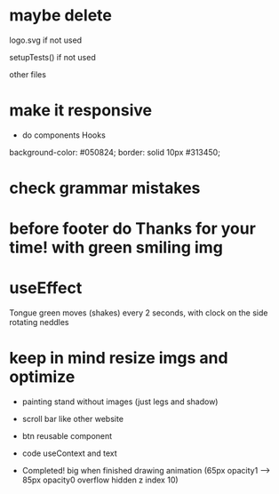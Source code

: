 # maybe delete

logo.svg if not used

setupTests() if not used

other files

# make it responsive

- do components Hooks

background-color: #050824;
border: solid 10px #313450;

# check grammar mistakes

# before footer do Thanks for your time! with green smiling img

# useEffect

Tongue green moves (shakes) every 2 seconds, with clock on the side rotating neddles

# keep in mind resize imgs and optimize

- painting stand without images (just legs and shadow)

- scroll bar like other website

- btn reusable component

- code useContext and text

- Completed! big when finished drawing animation (65px opacity1 --> 85px opacity0 overflow hidden z index 10)